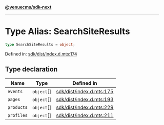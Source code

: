 [**@venuecms/sdk-next**](../Index.md)

***

# Type Alias: SearchSiteResults

```ts
type SearchSiteResults = object;
```

Defined in: [sdk/dist/index.d.mts:174](https://github.com/venuecms/sdk/blob/bc8b8c4174423a3d8d92fe0cce4d46883acf7584/packages/sdk/dist/index.d.mts#L174)

## Type declaration

| Name | Type | Defined in |
| ------ | ------ | ------ |
| <a id="events"></a> `events` | `object`[] | [sdk/dist/index.d.mts:175](https://github.com/venuecms/sdk/blob/bc8b8c4174423a3d8d92fe0cce4d46883acf7584/packages/sdk/dist/index.d.mts#L175) |
| <a id="pages"></a> `pages` | `object`[] | [sdk/dist/index.d.mts:193](https://github.com/venuecms/sdk/blob/bc8b8c4174423a3d8d92fe0cce4d46883acf7584/packages/sdk/dist/index.d.mts#L193) |
| <a id="products"></a> `products` | `object`[] | [sdk/dist/index.d.mts:229](https://github.com/venuecms/sdk/blob/bc8b8c4174423a3d8d92fe0cce4d46883acf7584/packages/sdk/dist/index.d.mts#L229) |
| <a id="profiles"></a> `profiles` | `object`[] | [sdk/dist/index.d.mts:211](https://github.com/venuecms/sdk/blob/bc8b8c4174423a3d8d92fe0cce4d46883acf7584/packages/sdk/dist/index.d.mts#L211) |
